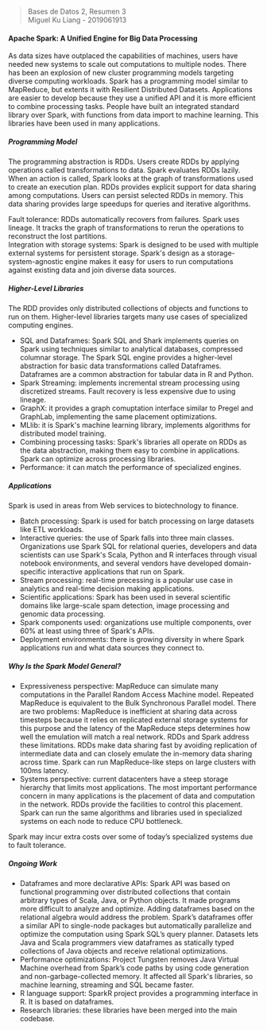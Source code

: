 > Bases de Datos 2, Resumen 3  
> Miguel Ku Liang - 2019061913

#### Apache Spark: A Unified Engine for Big Data Processing

As data sizes have outplaced the capabilities of machines, users have needed new systems to scale out computations to multiple nodes. There has been an explosion of new cluster programming models targeting diverse computing workloads. Spark has a programming model similar to MapReduce, but extents it with Resilient Distributed Datasets. Applications are easier to develop because they use a unified API and it is more efficient to combine processing tasks. People have built an integrated standard library over Spark, with functions from data import to machine learning. This libraries have been used in many applications.

##### Programming Model

The programming abstraction is RDDs. Users create RDDs by applying operations called transformations to data. Spark evaluates RDDs lazily. When an action is called, Spark looks at the graph of transformations used to create an execution plan. RDDs provides explicit support for data sharing among computations. Users can persist selected RDDs in memory. This data sharing provides large speedups for queries and iterative algorithms.

Fault tolerance: RDDs automatically recovers from failures. Spark uses lineage. It tracks the graph of transformations to rerun the operations to reconstruct the lost partitions.  
Integration with storage systems: Spark is designed to be used with multiple external systems for persistent storage. Spark's design as a storage-system-agnostic engine makes it easy for users to run computations against existing data and join diverse data sources.

##### Higher-Level Libraries

The RDD provides only distributed collections of objects and functions to run on them. Higher-level libraries targets many use cases of specialized computing engines.

* SQL and Dataframes: Spark SQL and Shark implements queries on Spark using techniques similar to analytical databases, compressed columnar storage. The Spark SQL engine provides a higher-level abstraction for basic data transformations called Dataframes. Dataframes are a common abstraction for tabular data in R and Python.
* Spark Streaming: implements incremental stream processing using discretized streams. Fault recovery is less expensive due to using lineage.
* GraphX: it provides a graph comuptation interface similar to Pregel and GraphLab, implementing the same placement optimizations.
* MLlib: it is Spark's machine learning library, implements algorithms for distributed model training.
* Combining processing tasks: Spark's libraries all operate on RDDs as the data abstraction, making them easy to combine in applications. Spark can optimize across processing libraries.
* Performance: it can match the performance of specialized engines.

##### Applications

Spark is used in areas from Web services to biotechnology to finance.

* Batch processing: Spark is used for batch processing on large datasets like ETL workloads.
* Interactive queries: the use of Spark falls into three main classes. Organizations use Spark SQL for relational queries, developers and data scientists can use Spark's Scala, Python and R interfaces through visual notebook environments, and several vendors have developed domain-specific interactive applications that run on Spark.
* Stream processing: real-time precessing is a popular use case in analytics and real-time decision making applications.
* Scientific applications: Spark has been used in several scientific domains like large-scale spam detection, image processing and genomic data processing.
* Spark components used: organizations use multiple components, over 60% at least using three of Spark's APIs.
* Deployment environments: there is growing diversity in where Spark applications run and what data sources they connect to.

##### Why Is the Spark Model General?

* Expressiveness perspective: MapReduce can simulate many computations in the Parallel Random Access Machine model. Repeated MapReduce is equivalent to the Bulk Synchronous Parallel model. There are two problems: MapReduce is inefficient at sharing data across timesteps because it relies on replicated external storage systems for this purpose and the latency of the MapReduce steps determines how well the emulation will match a real network. RDDs and Spark address these limitations. RDDs make data sharing fast by avoiding replication of intermediate data and can closely emulate the in-memory data sharing across time. Spark can run MapReduce-like steps on large clusters with 100ms latency.
* Systems perspective: current datacenters have a steep storage hierarchy that limits most applications. The most important performance concern in many applications is the placement of data and computation in the network. RDDs provide the facilities to control this placement. Spark can run the same algorithms and libraries used in specialized systems on each node to reduce CPU bottleneck.

Spark may incur extra costs over some of today’s specialized systems due to fault tolerance.

##### Ongoing Work

* Dataframes and more declarative APIs: Spark API was based on functional programming over distributed collections that contain arbitrary types of Scala, Java, or Python objects. It made programs more difficult to analyze and optimize. Adding dataframes based on the relational algebra would address the problem. Spark’s dataframes offer a similar API to single-node packages but automatically parallelize and optimize the computation using Spark SQL’s query planner. Datasets lets Java and Scala programmers view dataframes as statically typed collections of Java objects and receive relational optimizations.
* Performance optimizations: Project Tungsten removes Java Virtual Machine overhead from Spark’s code paths by using code generation and non-garbage-collected memory. It affected all Spark's libraries, so machine learning, streaming and SQL became faster.
* R language support: SparkR project provides a programming interface in R. It is based on dataframes.
* Research libraries: these libraries have been merged into the main codebase.